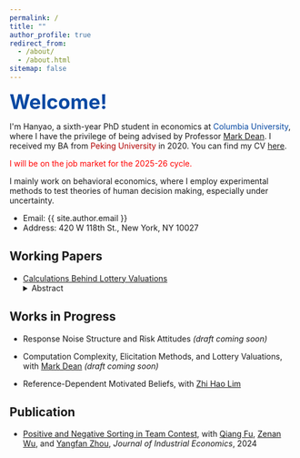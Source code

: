 ```yaml
---
permalink: /
title: ""
author_profile: true
redirect_from: 
  - /about/
  - /about.html
sitemap: false
---
```


<span style="color:#0749a3; font-size: 35px;"><b>Welcome!</b></span>

I'm Hanyao, a sixth-year PhD student in economics at <span style="color:#0749a3;">Columbia University</span>, where I have the privilege of being advised by Professor <a href='https://www.columbia.edu/~md3405/'>Mark Dean</a>. I received my BA from <span style='color:#B10000'> Peking University</span> in 2020. You can find my CV <a href="../cv">here</a>.

<span style='color:red'> I will be on the job market for the 2025-26 cycle. <span>

I mainly work on behavioral economics, where I employ experimental methods to test theories of human decision making, especially under uncertainty.

- Email: {{ site.author.email }}
- Address: 420 W 118th St., New York, NY 10027


## Working Papers

- <a href="../files/cblv.pdf" target="_blank" onclick="gtag('event', 'download', {'event_category': 'PDF', 'event_label': 'CBLV Paper'});">Calculations Behind Lottery Valuations</a>
  <details>
  <summary>Abstract</summary>
    I introduce a novel experimental design tracking subjects' calculations when valuing lotteries. Subjects' calculations predominantly fall into three groups: expected values, linear functions of potential monetary outcomes, or expressions that cannot be matched to primitives of the lotteries. Across different tasks, the calculations exhibit remarkable within-subject stability alongside substantial between-subject heterogeneity. Calculations strongly predict valuations: subjects performing calculations related to the expected values (38.1%) exhibit near risk-neutrality, while others' (61.9%) valuations on average display extreme unresponsiveness to probability changes. Finally, an analysis by calculation group reveals that distinct theoretical mechanisms drive these behaviors: the adoption of expected-value calculations is explained by a reduction in implementation costs from the provided calculator, while attribute substitution (Kahneman and Frederick, 2002) explains the linear functions of potential monetary outcomes.
  </details>

## Works in Progress
- Response Noise Structure and Risk Attitudes _(draft coming soon)_

- Computation Complexity, Elicitation Methods, and Lottery Valuations, with <a href='https://www.columbia.edu/~md3405/'>Mark Dean</a> _(draft coming soon)_
  
- Reference-Dependent Motivated Beliefs, with <a href='https://zhihao-lim.github.io/' target='_blank'>Zhi Hao Lim</a>

## Publication
- <a href="https://onlinelibrary.wiley.com/doi/epdf/10.1111/joie.12381" target="_blank">Positive and Negative Sorting in Team Contest</a>, with <a href='https://www.qiangfueconomics.net/' target='_blank'>Qiang Fu</a>, <a href='https://www.zenanwu.com/' target='_blank'>Zenan Wu</a>, and <a href='https://sites.google.com/view/yangfanzhou/'  target='_blank'>Yangfan Zhou</a>, _Journal of Industrial Economics_, 2024
